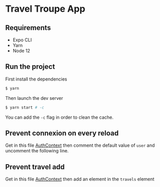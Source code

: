 # Travel Troupe App

## Requirements

* Expo CLI
* Yarn
* Node 12

## Run the project

First install the dependencies
```bash
$ yarn
```
Then launch the dev server
```bash
$ yarn start # -c
```
You can add the `-c` flag in order to clean the cache.  

## Prevent connexion on every reload

Get in this file [AuthContext](./store/contexts/AuthContext.jsx) then comment the default value of `user` and uncomment the following line.

## Prevent travel add

Get in this file [AuthContext](./store/contexts/UserContext.jsx) then add an element in the `travels` element